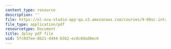 ```yaml
---
content_type: resource
description: ''
file: https://ol-ocw-studio-app-qa.s3.amazonaws.com/courses/9-00sc-introduction-to-psychology-fall-2011/5fc0d7ee8b21d444b5b2ec8c0dad6ec6_Qw4SkvZ03cc.pdf
file_type: application/pdf
resourcetype: Document
title: 3play pdf file
uid: 5fc0d7ee-8b21-d444-b5b2-ec8c0dad6ec6
---
```

